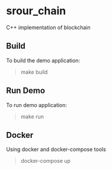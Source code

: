 # srour_chain
C++ implementation of blockchain

## Build
To build the demo application:
> make build

## Run Demo
To run demo application:
> make run

## Docker
Using docker and docker-compose tools
> docker-compose up
